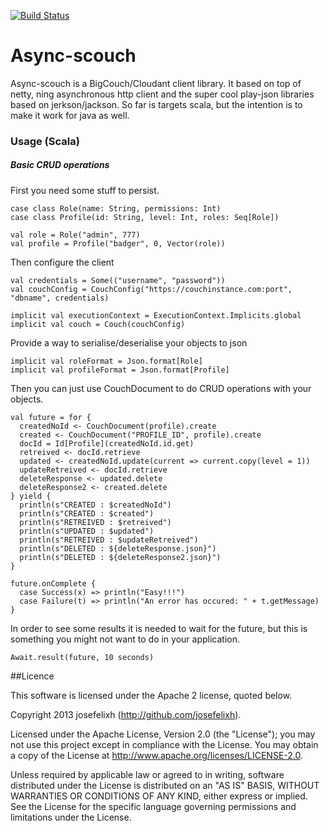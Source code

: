 [![Build Status](https://travis-ci.org/josefelixh/async-scouch.svg?branch=master)](https://travis-ci.org/josefelixh/async-scouch)
# Async-scouch
Async-scouch is a BigCouch/Cloudant client library. It based on top of netty, ning asynchronous http client and the super cool play-json libraries based on jerkson/jackson. So far is targets scala, but the intention is to make it work for java as well.


### Usage (Scala)

##### Basic CRUD operations

First you need some stuff to persist.

    case class Role(name: String, permissions: Int)
    case class Profile(id: String, level: Int, roles: Seq[Role])
    
    val role = Role("admin", 777)
    val profile = Profile("badger", 0, Vector(role))
    
    
Then configure the client

    val credentials = Some(("username", "password"))
    val couchConfig = CouchConfig("https://couchinstance.com:port", "dbname", credentials)

    implicit val executionContext = ExecutionContext.Implicits.global
    implicit val couch = Couch(couchConfig)
    
Provide a way to serialise/deserialise your objects to json

    implicit val roleFormat = Json.format[Role]
    implicit val profileFormat = Json.format[Profile]
    
Then you can just use CouchDocument to do CRUD operations with your objects. 

    val future = for {
      createdNoId <- CouchDocument(profile).create
      created <- CouchDocument("PROFILE_ID", profile).create
      docId = Id[Profile](createdNoId.id.get)
      retreived <- docId.retrieve
      updated <- createdNoId.update(current => current.copy(level = 1))
      updateRetreived <- docId.retrieve
      deleteResponse <- updated.delete
      deleteResponse2 <- created.delete
    } yield {
      println(s"CREATED : $createdNoId")
      println(s"CREATED : $created")
      println(s"RETREIVED : $retreived")
      println(s"UPDATED : $updated")
      println(s"RETREIVED : $updateRetreived")
      println(s"DELETED : ${deleteResponse.json}")
      println(s"DELETED : ${deleteResponse2.json}")
    }

    future.onComplete { 
      case Success(x) => println("Easy!!!")
      case Failure(t) => println("An error has occured: " + t.getMessage)
    }
    
    
In order to see some results it is needed to wait for the future, but this is something you might not want to do in your application.

    Await.result(future, 10 seconds)

##Licence

  This software is licensed under the Apache 2 license, quoted below.

  Copyright 2013 josefelixh (http://github.com/josefelixh).
    
  Licensed under the Apache License, Version 2.0 (the "License"); you may not use this project except in compliance with the License. You may obtain a copy of the License at http://www.apache.org/licenses/LICENSE-2.0.

  Unless required by applicable law or agreed to in writing, software distributed under the License is distributed on an "AS IS" BASIS, WITHOUT WARRANTIES OR CONDITIONS OF ANY KIND, either express or implied. See the License for the specific language governing permissions and limitations under the License.
